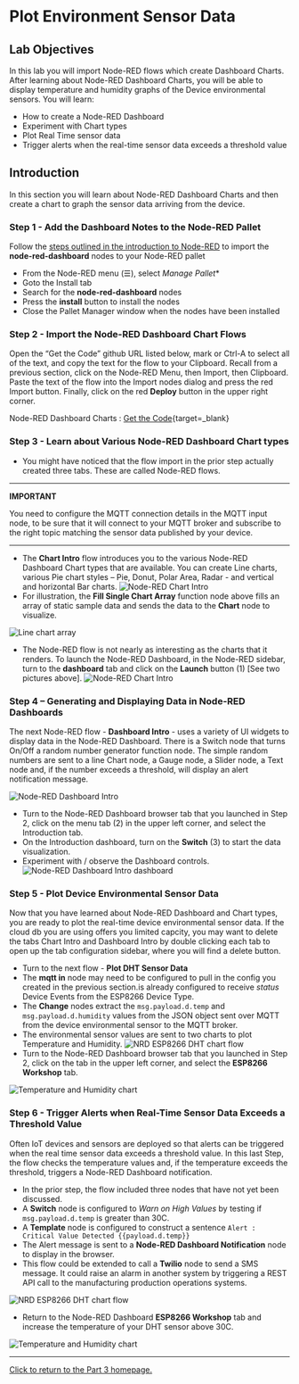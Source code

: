 # Plot Environment Sensor Data

## Lab Objectives

In this lab you will import Node-RED flows which create Dashboard Charts. After learning about Node-RED Dashboard Charts, you will be able to display temperature and humidity graphs of the Device environmental sensors. You will learn:

- How to create a Node-RED Dashboard
- Experiment with Chart types
- Plot Real Time sensor data
- Trigger alerts when the real-time sensor data exceeds a threshold value

## Introduction

In this section you will learn about Node-RED Dashboard Charts and then create a chart to graph the sensor data arriving from the device.

### Step 1 - Add the Dashboard Notes to the Node-RED Pallet

Follow the [steps outlined in the introduction to Node-RED](NODERED.md#step-3-how-to-install-additional-node-red-nodes-information-only) to import the **node-red-dashboard** nodes to your Node-RED pallet

- From the Node-RED menu (☰), select *Manage Pallet**
- Goto the Install tab
- Search for the **node-red-dashboard** nodes
- Press the **install** button to install the nodes
- Close the Pallet Manager window when the nodes have been installed

### Step 2 - Import the Node-RED Dashboard Chart Flows

Open the “Get the Code” github URL listed below, mark or Ctrl-A to select all of the text, and copy the text for the flow to your Clipboard. Recall from a previous section, click on the Node-RED Menu, then Import, then Clipboard. Paste the text of the flow into the Import nodes dialog and press the red Import button. Finally, click on the red **Deploy** button in the upper right corner.

Node-RED Dashboard Charts : [Get the Code](https://binnes.github.io/esp8266Workshop/part3/flows/NRD-Charts-DHTSensorData.json){target=_blank}


### Step 3 - Learn about Various Node-RED Dashboard Chart types

- You might have noticed that the flow import in the prior step actually created three tabs. These are called Node-RED flows.

---
**IMPORTANT**

You need to configure the MQTT connection details in the MQTT input node, to be sure that it will connect to your MQTT broker and subscribe to the right topic matching the sensor data published by your device.

---

- The **Chart Intro** flow introduces you to the various Node-RED Dashboard Chart types that are available. You can create Line charts, various Pie chart styles – Pie, Donut, Polar Area, Radar - and vertical and horizontal Bar charts.
 ![Node-RED Chart Intro](screenshots/Node-RED-ChartIntro-flow.png)
- For illustration, the **Fill Single Chart Array** function node above fills an array of static sample data and sends the data to the **Chart** node to visualize.

 ![Line chart array](screenshots/NRD-Charts-Intro-Flow-LineChartArray.png)

- The Node-RED flow is not nearly as interesting as the charts that it renders. To launch the Node-RED Dashboard, in the Node-RED sidebar, turn to the **dashboard** tab and click on the **Launch** button (1) [See two pictures above].
 ![Node-RED Chart Intro](screenshots/Node-RED-ChartIntro-dashboard.png)

### Step 4 – Generating and Displaying Data in Node-RED Dashboards

The next Node-RED flow - **Dashboard Intro** - uses a variety of UI widgets to display data in the Node-RED Dashboard. There is a Switch node that turns On/Off a random number generator function node. The simple random numbers are sent to a line Chart node, a Gauge node, a Slider node, a Text node and, if the number exceeds a threshold, will display an alert notification message.

 ![Node-RED Dashboard Intro](screenshots/Node-RED-Dashboard-Intro-flow.png)

- Turn to the Node-RED Dashboard browser tab that you launched in Step 2, click on the menu tab (2) in the upper left corner, and select the Introduction tab.
- On the Introduction dashboard, turn on the **Switch** (3) to start the data visualization.
- Experiment with / observe the Dashboard controls.
 ![Node-RED Dashboard Intro dashboard](screenshots/Node-RED-Dashboard-Intro.png)

### Step 5 - Plot Device Environmental Sensor Data

Now that you have learned about Node-RED Dashboard and Chart types, you are ready to plot the real-time device environmental sensor data. If the cloud db you are using offers you
limited capcity, you may want to delete the tabs Chart Intro and Dashboard Intro by double clicking each tab to open up the tab configuration sidebar, where you will find a delete button.

- Turn to the next flow - **Plot DHT Sensor Data**
- The **mqtt in** node may need to be configured to pull in the config you created in the previous section.is already configured to receive *status* Device Events from the ESP8266 Device Type.
- The **Change** nodes extract the ```msg.payload.d.temp``` and ```msg.payload.d.humidity``` values from the JSON object sent over MQTT from the device environmental sensor to the MQTT broker.
- The environmental sensor values are sent to two charts to plot Temperature and Humidity.
 ![NRD ESP8266 DHT chart flow](screenshots/Node-RED-Dashboard-DHT-flow.png)
- Turn to the Node-RED Dashboard browser tab that you launched in Step 2, click on the tab in the upper left corner, and select the **ESP8266 Workshop** tab.

 ![Temperature and Humidity chart](screenshots/NRD-ESP8266-DHT-TempHum-Chart.png)

### Step 6 - Trigger Alerts when Real-Time Sensor Data Exceeds a Threshold Value

Often IoT devices and sensors are deployed so that alerts can be triggered when the real time sensor data exceeds a threshold value. In this last Step, the flow checks the temperature values and, if the temperature exceeds the threshold, triggers a Node-RED Dashboard notification.

- In the prior step, the flow included three nodes that have not yet been discussed.
- A **Switch** node is configured to *Warn on High Values* by testing if ```msg.payload.d.temp``` is greater than 30C.
- A **Template** node is configured to construct a sentence ```Alert : Critical Value Detected {{payload.d.temp}}```
- The Alert message is sent to a **Node-RED Dashboard Notification** node to display in the browser.
- This flow could be extended to call a **Twilio** node to send a SMS message. It could raise an alarm in another system by triggering a REST API call to the manufacturing production operations systems.

 ![NRD ESP8266 DHT chart flow](screenshots/Node-RED-Dashboard-DHT-flow2.png)

- Return to the Node-RED Dashboard **ESP8266 Workshop** tab and increase the temperature of your DHT sensor above 30C.

![Temperature and Humidity chart](screenshots/NRD-ESP8266-DHT-TempHum-ChartAlert.png)

---

[Click to return to the Part 3 homepage.](https://care-group.github.io/ESP866-IoT-Workshop/docs/part3/)